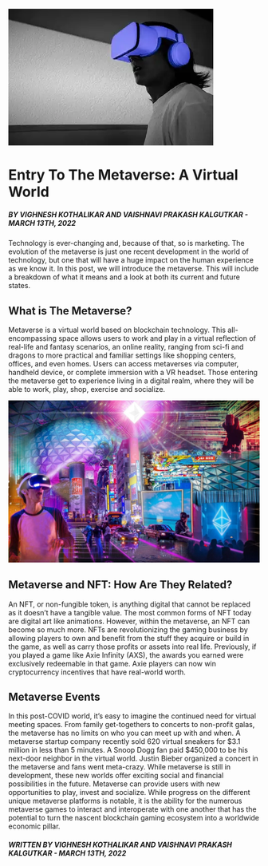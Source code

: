 ![metaverse](../../assets/images/blog/metaverse/1.webp)
# Entry To The Metaverse: A Virtual World

##### *BY  VIGHNESH KOTHALIKAR AND VAISHNAVI PRAKASH KALGUTKAR - MARCH 13TH, 2022*

Technology is ever-changing and, because of that, so is marketing. The evolution of the metaverse is just one recent development in the world of technology, but one that will have a huge impact on the human experience as we know it. In this post, we will introduce the metaverse. This will include a breakdown of what it means and a look at both its current and future states.

## What is The Metaverse?

Metaverse is a virtual world based on blockchain technology. This all-encompassing space allows users to work and play in a virtual reflection of real-life and fantasy scenarios, an online reality, ranging from sci-fi and dragons to more practical and familiar settings like shopping centers, offices, and even homes. Users can access metaverses via computer, handheld device, or complete immersion with a VR headset. Those entering the metaverse get to experience living in a digital realm, where they will be able to work, play, shop, exercise and socialize.

![metaverse](../../assets/images/blog/metaverse/2.jpg)

## Metaverse and NFT: How Are They Related?

An NFT, or non-fungible token, is anything digital that cannot be replaced as it doesn’t have a tangible value. The most common forms of NFT today are digital art like animations. However, within the metaverse, an NFT can become so much more. NFTs are revolutionizing the gaming business by allowing players to own and benefit from the stuff they acquire or build in the game, as well as carry those profits or assets into real life. Previously, if you played a game like Axie Infinity (AXS), the awards you earned were exclusively redeemable in that game. Axie players can now win cryptocurrency incentives that have real-world worth.

## Metaverse Events

In this post-COVID world, it’s easy to imagine the continued need for virtual meeting spaces. From family get-togethers to concerts to non-profit galas, the metaverse has no limits on who you can meet up with and when. A metaverse startup company recently sold 620 virtual sneakers for $3.1 million in less than 5 minutes. A Snoop Dogg fan paid $450,000 to be his next-door neighbor in the virtual world. Justin Bieber organized a concert in the metaverse and fans went meta-crazy. While metaverse is still in development, these new worlds offer exciting social and financial possibilities in the future. Metaverse can provide users with new opportunities to play, invest and socialize. While progress on the different unique metaverse platforms is notable, it is the ability for the numerous metaverse games to interact and interoperate with one another that has the potential to turn the nascent blockchain gaming ecosystem into a worldwide economic pillar.

##### *WRITTEN BY  VIGHNESH KOTHALIKAR AND VAISHNAVI PRAKASH KALGUTKAR - MARCH 13TH, 2022*